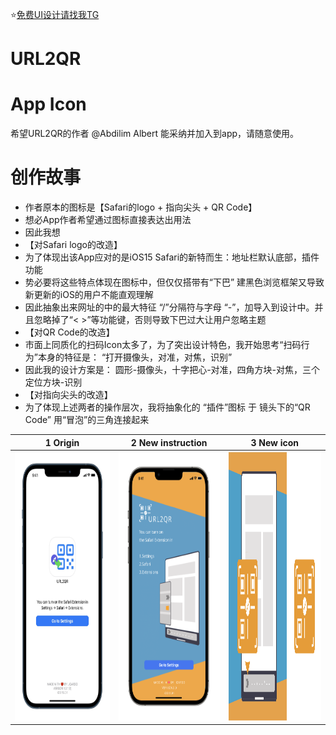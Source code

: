 ⭐️[免费UI设计请找我TG](https://t.me/iFreeUI)


# URL2QR

# App Icon
希望URL2QR的作者 @Abdilim Albert 能采纳并加入到app，请随意使用。

# 创作故事
* 作者原本的图标是【Safari的logo + 指向尖头 + QR Code】
* 想必App作者希望通过图标直接表达出用法
* 因此我想
* 【对Safari logo的改造】
* 为了体现出该App应对的是iOS15 Safari的新特而生：地址栏默认底部，插件功能
* 势必要将这些特点体现在图标中，但仅仅搭带有“下巴” 建黑色浏览框架又导致新更新的iOS的用户不能直观理解
* 因此抽象出来网址的中的最大特征 “/”分隔符与字母 “-”，加导入到设计中。并且忽略掉了“< >”等功能键，否则导致下巴过大让用户忽略主题
* 【对QR Code的改造】
* 市面上同质化的扫码Icon太多了，为了突出设计特色，我开始思考“扫码行为”本身的特征是： “打开摄像头，对准，对焦，识别”
* 因此我的设计方案是： 圆形-摄像头，十字把心-对准，四角方块-对焦，三个定位方块-识别
* 【对指向尖头的改造】
* 为了体现上述两者的操作层次，我将抽象化的 “插件”图标 于 镜头下的“QR Code” 用“冒泡”的三角连接起来


|  1 Origin   | 2 New instruction | 3 New icon | 
|  ----  | ----  |  ----  | 
|<img src="https://github.com/RainyMoment/URL2QR/blob/main/URL2QR%201.0%20-%20Instruction.JPEG"  width="200" height="430"/>|<img src="https://github.com/RainyMoment/URL2QR/blob/main/URL2QR 2.0 - Instruction.svg"  width="200" height="430"/>|<img src="https://github.com/RainyMoment/URL2QR/blob/main/URL2QR 2.0 - App iCon + Ex iCon.svg" width="200" height="430"/>|


